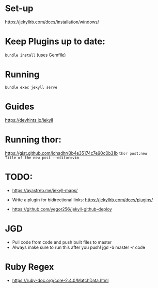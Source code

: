 # Set-up
https://jekyllrb.com/docs/installation/windows/

# Keep Plugins up to date:
`bundle install` (uses Gemfile)

# Running
`bundle exec jekyll serve`

# Guides
https://devhints.io/jekyll

# Running thor:
https://gist.github.com/ichadhr/0b4e35174c7e90c0b31b
`thor post:new Title of the new post --editor=vim`

# TODO:
* https://ayastreb.me/jekyll-maps/
* Write a plugin for bidirectional links: https://jekyllrb.com/docs/plugins/

* https://github.com/yegor256/jekyll-github-deploy

# JGD
* Pull code from code and push built files to master
* Always make sure to run this after you push!
jgd -b master -r code

# Ruby Regex
* https://ruby-doc.org/core-2.4.0/MatchData.html
